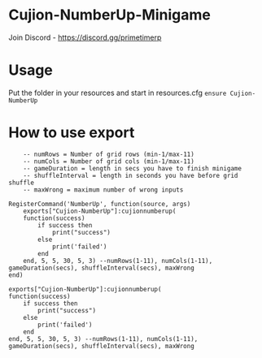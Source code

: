 # Cujion-NumberUp-Minigame

Join Discord - https://discord.gg/primetimerp
# Usage

Put the folder in your resources and start in resources.cfg
``ensure Cujion-NumberUp``

# How to use export

```
    -- numRows = Number of grid rows (min-1/max-11)
    -- numCols = Number of grid cols (min-1/max-11)
    -- gameDuration = length in secs you have to finish minigame
    -- shuffleInterval = length in seconds you have before grid shuffle
    -- maxWrong = maximum number of wrong inputs

RegisterCommand('NumberUp', function(source, args)
    exports["Cujion-NumberUp"]:cujionnumberup(
    function(success)
        if success then
            print("success")
        else
            print('failed')
        end
    end, 5, 5, 30, 5, 3) --numRows(1-11), numCols(1-11), gameDuration(secs), shuffleInterval(secs), maxWrong
end)

exports["Cujion-NumberUp"]:cujionnumberup(
function(success)
    if success then
        print("success")
    else
        print('failed')
    end
end, 5, 5, 30, 5, 3) --numRows(1-11), numCols(1-11), gameDuration(secs), shuffleInterval(secs), maxWrong

```
